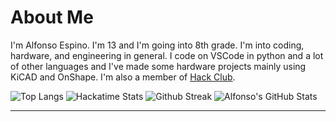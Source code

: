 <h1>About Me</h1>

<p>I'm Alfonso Espino. I'm 13 and I'm going into 8th grade. I'm into coding, hardware, and engineering in general. I code on VSCode in python and a lot of other languages and I've made some hardware projects mainly using KiCAD and OnShape. I'm also a member of <a href="https://hackclub.com/">Hack Club</a>.

<br>

<div style="display: grid; grid-template-columns: 1fr 1fr; gap: 10px; display: block; margin: 0 auto; width: 100%;" id="stats" class="hide">

<img src="https://github-readme-stats.vercel.app/api/top-langs/?username=Alfonsoce11&layout=donut&theme=dark" alt="Top Langs" class="hide">

<img src="https://github-readme-stats.hackclub.dev/api/wakatime?username=2894&api_domain=hackatime.hackclub.com&theme=darcula&custom_title=Hackatime+Stats&layout=compact&cache_seconds=0&langs_count=8" alt="Hackatime Stats" class="hide">

<img src="https://streak-stats.demolab.com?user=Alfonsoce11&theme=dark" alt="Github Streak" class="hide">

<img src="https://github-readme-stats.vercel.app/api?username=alfonsoce11&show_icons=true&theme=dark" alt="Alfonso's GitHub Stats" class="hide">

</div>

<hr>

<!---
Alfonsoce11/Alfonsoce11 is a ✨ special ✨ repository because its `README.md` (this file) appears on your GitHub profile.
You can click the Preview link to take a look at your changes.
--->
